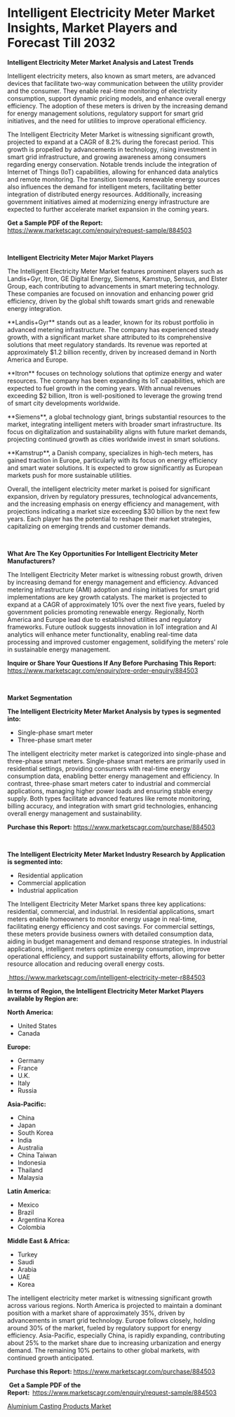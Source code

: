 <p><h1>Intelligent Electricity Meter Market Insights, Market Players and Forecast Till 2032</h1></p><p><strong>Intelligent Electricity Meter Market Analysis and Latest Trends</strong></p>
<p><p>Intelligent electricity meters, also known as smart meters, are advanced devices that facilitate two-way communication between the utility provider and the consumer. They enable real-time monitoring of electricity consumption, support dynamic pricing models, and enhance overall energy efficiency. The adoption of these meters is driven by the increasing demand for energy management solutions, regulatory support for smart grid initiatives, and the need for utilities to improve operational efficiency.</p><p>The Intelligent Electricity Meter Market is witnessing significant growth, projected to expand at a CAGR of 8.2% during the forecast period. This growth is propelled by advancements in technology, rising investment in smart grid infrastructure, and growing awareness among consumers regarding energy conservation. Notable trends include the integration of Internet of Things (IoT) capabilities, allowing for enhanced data analytics and remote monitoring. The transition towards renewable energy sources also influences the demand for intelligent meters, facilitating better integration of distributed energy resources. Additionally, increasing government initiatives aimed at modernizing energy infrastructure are expected to further accelerate market expansion in the coming years.</p></p>
<p><strong>Get a Sample PDF of the Report:&nbsp;</strong> <a href="https://www.marketscagr.com/enquiry/request-sample/884503?utm_campaign=2653&utm_medium=2&utm_source=Github&utm_content=ia&utm_term=09042025&utm_id=intelligent-electricity-meter">https://www.marketscagr.com/enquiry/request-sample/884503</a></p>
<p>&nbsp;</p>
<p><strong>Intelligent Electricity Meter Major Market Players</strong></p>
<p><p>The Intelligent Electricity Meter Market features prominent players such as Landis+Gyr, Itron, GE Digital Energy, Siemens, Kamstrup, Sensus, and Elster Group, each contributing to advancements in smart metering technology. These companies are focused on innovation and enhancing power grid efficiency, driven by the global shift towards smart grids and renewable energy integration.</p><p>**Landis+Gyr** stands out as a leader, known for its robust portfolio in advanced metering infrastructure. The company has experienced steady growth, with a significant market share attributed to its comprehensive solutions that meet regulatory standards. Its revenue was reported at approximately $1.2 billion recently, driven by increased demand in North America and Europe.</p><p>**Itron** focuses on technology solutions that optimize energy and water resources. The company has been expanding its IoT capabilities, which are expected to fuel growth in the coming years. With annual revenues exceeding $2 billion, Itron is well-positioned to leverage the growing trend of smart city developments worldwide.</p><p>**Siemens**, a global technology giant, brings substantial resources to the market, integrating intelligent meters with broader smart infrastructure. Its focus on digitalization and sustainability aligns with future market demands, projecting continued growth as cities worldwide invest in smart solutions.</p><p>**Kamstrup**, a Danish company, specializes in high-tech meters, has gained traction in Europe, particularly with its focus on energy efficiency and smart water solutions. It is expected to grow significantly as European markets push for more sustainable utilities.</p><p>Overall, the intelligent electricity meter market is poised for significant expansion, driven by regulatory pressures, technological advancements, and the increasing emphasis on energy efficiency and management, with projections indicating a market size exceeding $30 billion by the next few years. Each player has the potential to reshape their market strategies, capitalizing on emerging trends and customer demands.</p></p>
<p>&nbsp;</p>
<p><strong>What Are The Key Opportunities For Intelligent Electricity Meter Manufacturers?</strong></p>
<p><p>The Intelligent Electricity Meter market is witnessing robust growth, driven by increasing demand for energy management and efficiency. Advanced metering infrastructure (AMI) adoption and rising initiatives for smart grid implementations are key growth catalysts. The market is projected to expand at a CAGR of approximately 10% over the next five years, fueled by government policies promoting renewable energy. Regionally, North America and Europe lead due to established utilities and regulatory frameworks. Future outlook suggests innovation in IoT integration and AI analytics will enhance meter functionality, enabling real-time data processing and improved customer engagement, solidifying the meters' role in sustainable energy management.</p></p>
<p><strong>Inquire or Share Your Questions If Any Before Purchasing This Report:</strong> <a href="https://www.marketscagr.com/enquiry/pre-order-enquiry/884503?utm_campaign=2653&utm_medium=2&utm_source=Github&utm_content=ia&utm_term=09042025&utm_id=intelligent-electricity-meter">https://www.marketscagr.com/enquiry/pre-order-enquiry/884503</a></p>
<p>&nbsp;</p>
<p><strong>Market Segmentation</strong></p>
<p><strong>The Intelligent Electricity Meter Market Analysis by types is segmented into:</strong></p>
<p><ul><li>Single-phase smart meter</li><li>Three-phase smart meter</li></ul></p>
<p><p>The intelligent electricity meter market is categorized into single-phase and three-phase smart meters. Single-phase smart meters are primarily used in residential settings, providing consumers with real-time energy consumption data, enabling better energy management and efficiency. In contrast, three-phase smart meters cater to industrial and commercial applications, managing higher power loads and ensuring stable energy supply. Both types facilitate advanced features like remote monitoring, billing accuracy, and integration with smart grid technologies, enhancing overall energy management and sustainability.</p></p>
<p><strong>Purchase this Report:&nbsp;</strong><a href="https://www.marketscagr.com/purchase/884503?utm_campaign=2653&utm_medium=2&utm_source=Github&utm_content=ia&utm_term=09042025&utm_id=intelligent-electricity-meter">https://www.marketscagr.com/purchase/884503</a></p>
<p>&nbsp;</p>
<p><strong>The Intelligent Electricity Meter Market Industry Research by Application is segmented into:</strong></p>
<p><ul><li>Residential application</li><li>Commercial application</li><li>Industrial application</li></ul></p>
<p><p>The Intelligent Electricity Meter Market spans three key applications: residential, commercial, and industrial. In residential applications, smart meters enable homeowners to monitor energy usage in real-time, facilitating energy efficiency and cost savings. For commercial settings, these meters provide business owners with detailed consumption data, aiding in budget management and demand response strategies. In industrial applications, intelligent meters optimize energy consumption, improve operational efficiency, and support sustainability efforts, allowing for better resource allocation and reducing overall energy costs.</p></p>
<p><a href="https://www.marketscagr.com/intelligent-electricity-meter-r884503?utm_campaign=2653&utm_medium=2&utm_source=Github&utm_content=ia&utm_term=09042025&utm_id=intelligent-electricity-meter">&nbsp;https://www.marketscagr.com/intelligent-electricity-meter-r884503</a></p>
<p><strong>In terms of Region, the Intelligent Electricity Meter Market Players available by Region are:</strong></p>
<p>
    <p> <strong> North America: </strong>
        <ul>
            <li>United States</li>
            <li>Canada</li>
        </ul>
        </p> 
    <p> <strong> Europe: </strong>
        <ul>
            <li>Germany</li>
            <li>France</li>
            <li>U.K.</li>
            <li>Italy</li>
            <li>Russia</li>
        </ul>
        </p> 
    <p> <strong> Asia-Pacific: </strong>
        <ul>
            <li>China</li>
            <li>Japan</li>
            <li>South Korea</li>
            <li>India</li>
            <li>Australia</li>
            <li>China Taiwan</li>
            <li>Indonesia</li>
            <li>Thailand</li>
            <li>Malaysia</li>
        </ul>
        </p> 
    <p> <strong> Latin America: </strong>
        <ul>
            <li>Mexico</li>
            <li>Brazil</li>
            <li>Argentina Korea</li>
            <li>Colombia</li>
        </ul>
        </p> 
    <p> <strong> Middle East & Africa: </strong>
        <ul>
            <li>Turkey</li>
            <li>Saudi</li>
            <li>Arabia</li>
            <li>UAE</li>
            <li>Korea</li>
        </ul>
    </p>
    </p>
<p><p>The intelligent electricity meter market is witnessing significant growth across various regions. North America is projected to maintain a dominant position with a market share of approximately 35%, driven by advancements in smart grid technology. Europe follows closely, holding around 30% of the market, fueled by regulatory support for energy efficiency. Asia-Pacific, especially China, is rapidly expanding, contributing about 25% to the market share due to increasing urbanization and energy demand. The remaining 10% pertains to other global markets, with continued growth anticipated.</p></p>
<p><strong>Purchase this Report: </strong><a href="https://www.marketscagr.com/purchase/884503?utm_campaign=2653&utm_medium=2&utm_source=Github&utm_content=ia&utm_term=09042025&utm_id=intelligent-electricity-meter">https://www.marketscagr.com/purchase/884503</a></p>
<p>&nbsp;<strong>Get a Sample PDF of the Report:&nbsp;&nbsp;</strong><a href="https://www.marketscagr.com/enquiry/request-sample/884503?utm_campaign=2653&utm_medium=2&utm_source=Github&utm_content=ia&utm_term=09042025&utm_id=intelligent-electricity-meter">https://www.marketscagr.com/enquiry/request-sample/884503</a></p>
<p><strong></strong></p>
<p><p><a href="https://github.com/nafidurii/Market-Research-Report-List-1/blob/main/aluminium-casting-products-market.md?utm_campaign=2653&utm_medium=2&utm_source=Github&utm_content=ia&utm_term=09042025&utm_id=intelligent-electricity-meter">Aluminium Casting Products Market</a></p></p>